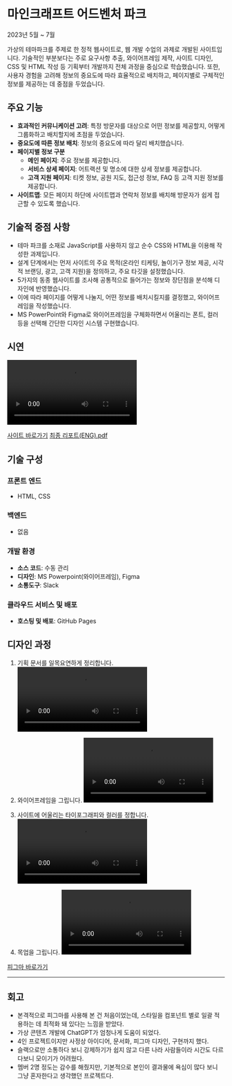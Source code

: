 # 마인크래프트 어드벤처 파크

2023년 5월 ~ 7월

가상의 테마파크를 주제로 한 정적 웹사이트로, 웹 개발 수업의 과제로 개발된 사이트입니다. 기술적인 부분보다는 주로 요구사항 추출, 와이어프레임 제작, 사이트 디자인, CSS 및 HTML 작성 등 기획부터 개발까지 전체 과정을 중심으로 학습했습니다. 또한, 사용자 경험을 고려해 정보의 중요도에 따라 효율적으로 배치하고, 페이지별로 구체적인 정보를 제공하는 데 중점을 두었습니다.

## 주요 기능

- **효과적인 커뮤니케이션 고려**: 특정 방문자를 대상으로 어떤 정보를 제공할지, 어떻게 그룹화하고 배치할지에 초점을 두었습니다.
- **중요도에 따른 정보 배치**: 정보의 중요도에 따라 달리 배치했습니다.
- **페이지별 정보 구분**
  - **메인 페이지**: 주요 정보를 제공합니다.
  - **서비스 상세 페이지**: 어트랙션 및 명소에 대한 상세 정보를 제공합니다.
  - **고객 지원 페이지**: 티켓 정보, 공원 지도, 접근성 정보, FAQ 등 고객 지원 정보를 제공합니다.
- **사이트맵**: 모든 페이지 하단에 사이트맵과 연락처 정보를 배치해 방문자가 쉽게 접근할 수 있도록 했습니다.

## 기술적 중점 사항

- 테마 파크를 소재로 JavaScript를 사용하지 않고 순수 CSS와 HTML을 이용해 작성한 과제입니다.
- 설계 단계에서는 먼저 사이트의 주요 목적(온라인 티케팅, 놀이기구 정보 제공, 시각적 브랜딩, 광고, 고객 지원)을 정의하고, 주요 타깃을 설정했습니다.
- 5가지의 동종 웹사이트를 조사해 공통적으로 들어가는 정보와 장단점을 분석해 디자인에 반영했습니다.
- 이에 따라 페이지를 어떻게 나눌지, 어떤 정보를 배치시킬지를 결정했고, 와이어프레임을 작성했습니다.
- MS PowerPoint와 Figma로 와이어프레임을 구체화하면서 어울리는 폰트, 컬러 등을 선택해 간단한 디자인 시스템 구현했습니다.

## 시연

<video src="https://github.com/urbanscratcher/project-minecraft-park/assets/17016494/39cbbdab-7c8c-4bc8-a1d0-14bf72e38e6b" controls ></video>


[사이트 바로가기](https://urbanscratcher.github.io/project-minecraft-park/)
[최종 리포트(ENG).pdf](https://github.com/urbanscratcher/project-minecraft-park/files/12140175/Report_fin.pdf)

## 기술 구성

### 프론트 엔드

- HTML, CSS

### 백엔드

- 없음

### 개발 환경

- **소스 코드**: 수동 관리
- **디자인**: MS Powerpoint(와이어프레임), Figma
- **소통도구**: Slack

### 클라우드 서비스 및 배포

- **호스팅 및 배포**: GitHub Pages

## 디자인 과정
1. 기획 문서를 일목요연하게 정리합니다.
<video src="https://github.com/urbanscratcher/project-minecraft-park/assets/17016494/1789a334-b979-4512-acb3-885096226943" controls ></video>

2. 와이어프레임을 그립니다.
<video src="https://github.com/urbanscratcher/project-minecraft-park/assets/17016494/6bba89e6-271f-43d5-9be8-1b56aafe01ad" controls ></video>

3. 사이트에 어울리는 타이포그래피와 컬러를 정합니다.
<video src="https://github.com/urbanscratcher/project-minecraft-park/assets/17016494/aef78011-5fe5-4b90-b280-24b454958b8b" controls ></video>

4. 목업을 그립니다.
<video src="https://github.com/urbanscratcher/project-minecraft-park/assets/17016494/d31b71c2-fa81-4177-9eb7-e236016a10f7" controls ></video>

[피그마 바로가기](https://www.figma.com/file/57ja6lGIQIJfmunKP6jjrb/%5BProject%5D-Minecraft-Theme-Park?type=design&node-id=0%3A1&mode=design&t=iPYF2Hl1DAtTBa92-1)

---

## 회고

- 본격적으로 피그마를 사용해 본 건 처음이었는데, 스타일을 컴포넌트 별로 일괄 적용하는 데 최적화 돼 있다는 느낌을 받았다.
- 가상 콘텐츠 개발에 ChatGPT가 엄청나게 도움이 되었다.
- 4인 프로젝트이지만 사정상 아이디어, 문서화, 피그마 디자인, 구현까지 했다.
- 슬랙으로만 소통하다 보니 강제하기가 쉽지 않고 다른 나라 사람들이라 시간도 다르다보니 모이기가 어려웠다.
- 멤버 2명 정도는 감수를 해줬지만, 기본적으로 본인이 결과물에 욕심이 많다 보니 그냥 혼자한다고 생각했던 프로젝트다.
